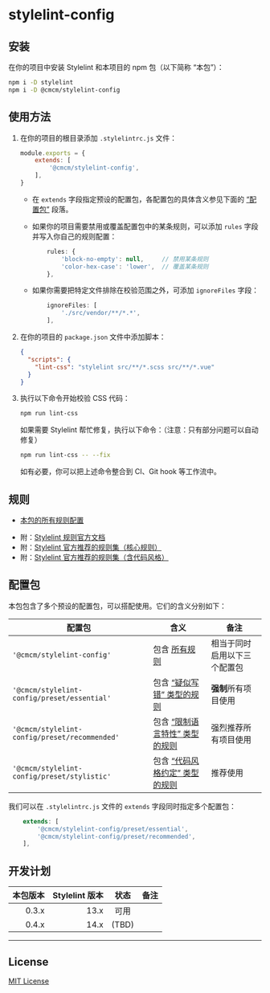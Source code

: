 # stylelint-config

## 安装

在你的项目中安装 Stylelint 和本项目的 npm 包（以下简称 “本包”）：

```sh
npm i -D stylelint
npm i -D @cmcm/stylelint-config
```

## 使用方法

1. 在你的项目的根目录添加 `.stylelintrc.js` 文件：

	```js
	module.exports = {
		extends: [
			'@cmcm/stylelint-config',
		],
	}
	```

 	* 在 `extends` 字段指定预设的配置包，各配置包的具体含义参见下面的 [“配置包”](#preset) 段落。

	* 如果你的项目需要禁用或覆盖配置包中的某条规则，可以添加 `rules` 字段并写入你自己的规则配置：

		```js
			rules: {
				'block-no-empty': null,     // 禁用某条规则
				'color-hex-case': 'lower',  // 覆盖某条规则
			},
		```

	* 如果你需要把特定文件排除在校验范围之外，可添加 `ignoreFiles` 字段：

		```js
			ignoreFiles: [
				'./src/vendor/**/*.*',
			],
		```

1. 在你的项目的 `package.json` 文件中添加脚本：

	```json
	{
	  "scripts": {
	    "lint-css": "stylelint src/**/*.scss src/**/*.vue"
	  }
	}
	```

1. 执行以下命令开始校验 CSS 代码：

	```sh
	npm run lint-css
	```

	如果需要 Stylelint 帮忙修复，执行以下命令：（注意：只有部分问题可以自动修复）

	```sh
	npm run lint-css -- --fix
	```

	如有必要，你可以把上述命令整合到 CI、Git hook 等工作流中。


## 规则

* [本包的所有规则配置](doc/rule.md)

<!-- -->

* 附：[Stylelint 规则官方文档](https://stylelint.io/user-guide/rules)
* 附：[Stylelint 官方推荐的规则集（核心规则）](https://github.com/stylelint/stylelint-config-recommended/blob/master/index.js)
* 附：[Stylelint 官方推荐的规则集（含代码风格）](https://github.com/stylelint/stylelint-config-standard/blob/master/index.js)


## 配置包 <a name="preset">&nbsp;</a>

本包包含了多个预设的配置包，可以搭配使用。它们的含义分别如下：

配置包 | 含义 | 备注
---|---|---
`'@cmcm/stylelint-config'` | 包含 [所有规则](doc/rule.md) | 相当于同时启用以下三个配置包
`'@cmcm/stylelint-config/preset/essential'` | 包含 [“疑似写错” 类型的规则](doc/rule.md#possible-errors) | **强制**所有项目使用
`'@cmcm/stylelint-config/preset/recommended'` | 包含 [“限制语言特性” 类型的规则](doc/rule.md#limit-language-features) | 强烈推荐所有项目使用
`'@cmcm/stylelint-config/preset/stylistic'` | 包含 [“代码风格约定” 类型的规则](doc/rule.md#stylistic-issues) | 推荐使用

我们可以在 `.stylelintrc.js` 文件的 `extends` 字段同时指定多个配置包：

```js
	extends: [
		'@cmcm/stylelint-config/preset/essential',
		'@cmcm/stylelint-config/preset/recommended',
	],
```


## 开发计划

本包版本 | Stylelint 版本 | 状态 | 备注
---:|---:|:---:|---
0.3.x | 13.x | 可用
0.4.x | 14.x | (TBD)


***

## License

[MIT License](http://www.opensource.org/licenses/mit-license.php)
